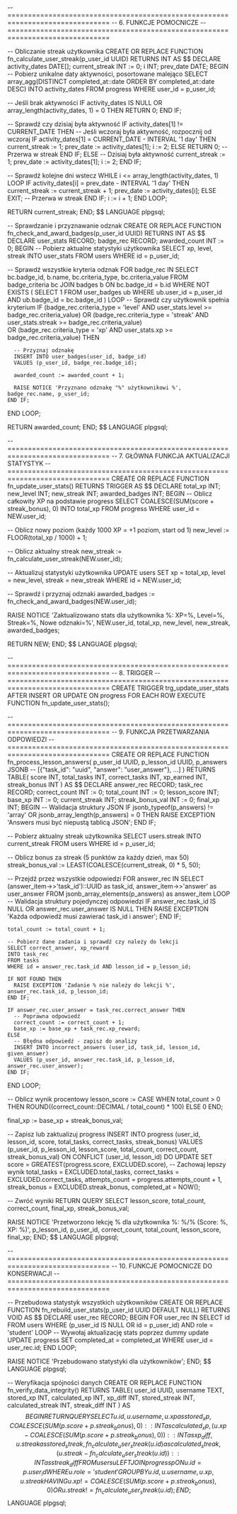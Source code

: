 -- ===============================================================================
-- 6. FUNKCJE POMOCNICZE
-- ===============================================================================

-- Obliczanie streak użytkownika
CREATE OR REPLACE FUNCTION fn_calculate_user_streak(p_user_id UUID)
RETURNS INT AS $$
DECLARE
  activity_dates DATE[];
  current_streak INT := 0;
  i INT;
  prev_date DATE;
BEGIN
  -- Pobierz unikalne daty aktywności, posortowane malejąco
  SELECT array_agg(DISTINCT completed_at::date ORDER BY completed_at::date DESC)
  INTO activity_dates
  FROM progress 
  WHERE user_id = p_user_id;
  
  -- Jeśli brak aktywności
  IF activity_dates IS NULL OR array_length(activity_dates, 1) = 0 THEN
    RETURN 0;
  END IF;
  
  -- Sprawdź czy dzisiaj była aktywność
  IF activity_dates[1] != CURRENT_DATE THEN
    -- Jeśli wczoraj była aktywność, rozpocznij od wczoraj
    IF activity_dates[1] = CURRENT_DATE - INTERVAL '1 day' THEN
      current_streak := 1;
      prev_date := activity_dates[1];
      i := 2;
    ELSE
      RETURN 0; -- Przerwa w streak
    END IF;
  ELSE
    -- Dzisiaj była aktywność
    current_streak := 1;
    prev_date := activity_dates[1];
    i := 2;
  END IF;
  
  -- Sprawdź kolejne dni wstecz
  WHILE i <= array_length(activity_dates, 1) LOOP
    IF activity_dates[i] = prev_date - INTERVAL '1 day' THEN
      current_streak := current_streak + 1;
      prev_date := activity_dates[i];
    ELSE
      EXIT; -- Przerwa w streak
    END IF;
    i := i + 1;
  END LOOP;
  
  RETURN current_streak;
END;
$$ LANGUAGE plpgsql;

-- Sprawdzanie i przyznawanie odznak
CREATE OR REPLACE FUNCTION fn_check_and_award_badges(p_user_id UUID)
RETURNS INT AS $$
DECLARE
  user_stats RECORD;
  badge_rec RECORD;
  awarded_count INT := 0;
BEGIN
  -- Pobierz aktualne statystyki użytkownika
  SELECT xp, level, streak INTO user_stats
  FROM users WHERE id = p_user_id;
  
  -- Sprawdź wszystkie kryteria odznak
  FOR badge_rec IN 
    SELECT bc.badge_id, b.name, bc.criteria_type, bc.criteria_value
    FROM badge_criteria bc
    JOIN badges b ON bc.badge_id = b.id
    WHERE NOT EXISTS (
      SELECT 1 FROM user_badges ub 
      WHERE ub.user_id = p_user_id AND ub.badge_id = bc.badge_id
    )
  LOOP
    -- Sprawdź czy użytkownik spełnia kryterium
    IF (badge_rec.criteria_type = 'level' AND user_stats.level >= badge_rec.criteria_value)
       OR (badge_rec.criteria_type = 'streak' AND user_stats.streak >= badge_rec.criteria_value)  
       OR (badge_rec.criteria_type = 'xp' AND user_stats.xp >= badge_rec.criteria_value) THEN
      
      -- Przyznaj odznakę
      INSERT INTO user_badges(user_id, badge_id)
      VALUES (p_user_id, badge_rec.badge_id);
      
      awarded_count := awarded_count + 1;
      
      RAISE NOTICE 'Przyznano odznakę "%" użytkownikowi %', badge_rec.name, p_user_id;
    END IF;
  END LOOP;
  
  RETURN awarded_count;
END;
$$ LANGUAGE plpgsql;

-- ===============================================================================
-- 7. GŁÓWNA FUNKCJA AKTUALIZACJI STATYSTYK
-- ===============================================================================
CREATE OR REPLACE FUNCTION fn_update_user_stats()
RETURNS TRIGGER AS $$
DECLARE
  total_xp INT;
  new_level INT;
  new_streak INT;
  awarded_badges INT;
BEGIN
  -- Oblicz całkowity XP na podstawie progress
  SELECT COALESCE(SUM(score + streak_bonus), 0) 
  INTO total_xp
  FROM progress 
  WHERE user_id = NEW.user_id;
  
  -- Oblicz nowy poziom (każdy 1000 XP = +1 poziom, start od 1)
  new_level := FLOOR(total_xp / 1000) + 1;
  
  -- Oblicz aktualny streak
  new_streak := fn_calculate_user_streak(NEW.user_id);
  
  -- Aktualizuj statystyki użytkownika
  UPDATE users 
  SET 
    xp = total_xp,
    level = new_level,
    streak = new_streak
  WHERE id = NEW.user_id;
  
  -- Sprawdź i przyznaj odznaki
  awarded_badges := fn_check_and_award_badges(NEW.user_id);
  
  RAISE NOTICE 'Zaktualizowano stats dla użytkownika %: XP=%, Level=%, Streak=%, Nowe odznaki=%', 
    NEW.user_id, total_xp, new_level, new_streak, awarded_badges;
  
  RETURN NEW;
END;
$$ LANGUAGE plpgsql;

-- ===============================================================================
-- 8. TRIGGER
-- ===============================================================================
CREATE TRIGGER trg_update_user_stats
  AFTER INSERT OR UPDATE ON progress
  FOR EACH ROW
  EXECUTE FUNCTION fn_update_user_stats();

-- ===============================================================================
-- 9. FUNKCJA PRZETWARZANIA ODPOWIEDZI
-- ===============================================================================
CREATE OR REPLACE FUNCTION fn_process_lesson_answers(
  p_user_id UUID,
  p_lesson_id UUID,
  p_answers JSONB -- [{"task_id": "uuid", "answer": "user_answer"}, ...]
) RETURNS TABLE(
  score INT,
  total_tasks INT,
  correct_tasks INT,
  xp_earned INT,
  streak_bonus INT
) AS $$
DECLARE
  answer_rec RECORD;
  task_rec RECORD;
  correct_count INT := 0;
  total_count INT := 0;
  lesson_score INT;
  base_xp INT := 0;
  current_streak INT;
  streak_bonus_val INT := 0;
  final_xp INT;
BEGIN
  -- Walidacja struktury JSON
  IF jsonb_typeof(p_answers) != 'array' OR jsonb_array_length(p_answers) = 0 THEN
    RAISE EXCEPTION 'Answers musi być niepustą tablicą JSON';
  END IF;
  
  -- Pobierz aktualny streak użytkownika
  SELECT users.streak INTO current_streak 
  FROM users WHERE id = p_user_id;
  
  -- Oblicz bonus za streak (5 punktów za każdy dzień, max 50)
  streak_bonus_val := LEAST(COALESCE(current_streak, 0) * 5, 50);
  
  -- Przejdź przez wszystkie odpowiedzi
  FOR answer_rec IN 
    SELECT 
      (answer_item->>'task_id')::UUID as task_id,
      answer_item->>'answer' as user_answer
    FROM jsonb_array_elements(p_answers) as answer_item
  LOOP
    -- Walidacja struktury pojedynczej odpowiedzi
    IF answer_rec.task_id IS NULL OR answer_rec.user_answer IS NULL THEN
      RAISE EXCEPTION 'Każda odpowiedź musi zawierać task_id i answer';
    END IF;
    
    total_count := total_count + 1;
    
    -- Pobierz dane zadania i sprawdź czy należy do lekcji
    SELECT correct_answer, xp_reward 
    INTO task_rec 
    FROM tasks 
    WHERE id = answer_rec.task_id AND lesson_id = p_lesson_id;
    
    IF NOT FOUND THEN
      RAISE EXCEPTION 'Zadanie % nie należy do lekcji %', answer_rec.task_id, p_lesson_id;
    END IF;
    
    IF answer_rec.user_answer = task_rec.correct_answer THEN
      -- Poprawna odpowiedź
      correct_count := correct_count + 1;
      base_xp := base_xp + task_rec.xp_reward;
    ELSE
      -- Błędna odpowiedź - zapisz do analizy
      INSERT INTO incorrect_answers (user_id, task_id, lesson_id, given_answer)
      VALUES (p_user_id, answer_rec.task_id, p_lesson_id, answer_rec.user_answer);
    END IF;
  END LOOP;
  
  -- Oblicz wynik procentowy
  lesson_score := CASE 
    WHEN total_count > 0 THEN ROUND((correct_count::DECIMAL / total_count) * 100)
    ELSE 0 
  END;
  
  final_xp := base_xp + streak_bonus_val;
  
  -- Zapisz lub zaktualizuj progress
  INSERT INTO progress (user_id, lesson_id, score, total_tasks, correct_tasks, streak_bonus)
  VALUES (p_user_id, p_lesson_id, lesson_score, total_count, correct_count, streak_bonus_val)
  ON CONFLICT (user_id, lesson_id) 
  DO UPDATE SET
    score = GREATEST(progress.score, EXCLUDED.score),  -- Zachowaj lepszy wynik
    total_tasks = EXCLUDED.total_tasks,
    correct_tasks = EXCLUDED.correct_tasks,
    attempts_count = progress.attempts_count + 1,
    streak_bonus = EXCLUDED.streak_bonus,
    completed_at = NOW();
  
  -- Zwróć wyniki
  RETURN QUERY SELECT lesson_score, total_count, correct_count, final_xp, streak_bonus_val;
  
  RAISE NOTICE 'Przetworzono lekcję % dla użytkownika %: %/% (Score: %, XP: %)', 
    p_lesson_id, p_user_id, correct_count, total_count, lesson_score, final_xp;
END;
$$ LANGUAGE plpgsql;

-- ===============================================================================
-- 10. FUNKCJE POMOCNICZE DO KONSERWACJI
-- ===============================================================================

-- Przebudowa statystyk wszystkich użytkowników
CREATE OR REPLACE FUNCTION fn_rebuild_user_stats(p_user_id UUID DEFAULT NULL)
RETURNS VOID AS $$
DECLARE
  user_rec RECORD;
BEGIN
  FOR user_rec IN 
    SELECT id FROM users 
    WHERE (p_user_id IS NULL OR id = p_user_id)
      AND role = 'student'
  LOOP
    -- Wywołaj aktualizację stats poprzez dummy update
    UPDATE progress 
    SET completed_at = completed_at 
    WHERE user_id = user_rec.id;
  END LOOP;
  
  RAISE NOTICE 'Przebudowano statystyki dla użytkowników';
END;
$$ LANGUAGE plpgsql;

-- Weryfikacja spójności danych
CREATE OR REPLACE FUNCTION fn_verify_data_integrity()
RETURNS TABLE(
  user_id UUID,
  username TEXT,
  stored_xp INT,
  calculated_xp INT,
  xp_diff INT,
  stored_streak INT,
  calculated_streak INT,
  streak_diff INT
) AS $$
BEGIN
  RETURN QUERY
  SELECT 
    u.id,
    u.username,
    u.xp as stored_xp,
    COALESCE(SUM(p.score + p.streak_bonus), 0)::INT as calculated_xp,
    (u.xp - COALESCE(SUM(p.score + p.streak_bonus), 0))::INT as xp_diff,
    u.streak as stored_streak,
    fn_calculate_user_streak(u.id) as calculated_streak,
    (u.streak - fn_calculate_user_streak(u.id))::INT as streak_diff
  FROM users u
  LEFT JOIN progress p ON u.id = p.user_id
  WHERE u.role = 'student'
  GROUP BY u.id, u.username, u.xp, u.streak
  HAVING u.xp != COALESCE(SUM(p.score + p.streak_bonus), 0)
     OR u.streak != fn_calculate_user_streak(u.id);
END;
$$ LANGUAGE plpgsql;
